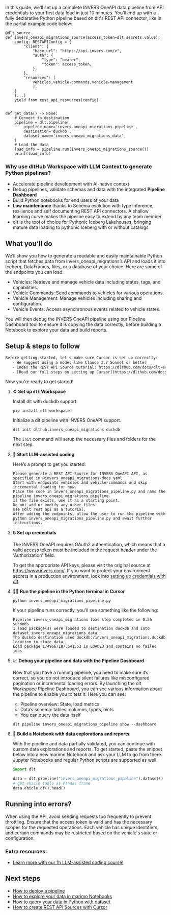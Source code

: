 In this guide, we'll set up a complete INVERS OneAPI data pipeline from API credentials to your first data load in just 10 minutes. You'll end up with a fully declarative Python pipeline based on dlt's REST API connector, like in the partial example code below:

```python-outcome
@dlt.source
def invers_oneapi_migrations_source(access_token=dlt.secrets.value):
    config: RESTAPIConfig = {
        "client": {
            "base_url": "https://api.invers.com/v",
            "auth": {
                "type": "bearer",
                "token": access_token,
            },
        },
        "resources": [
            vehicles,vehicle-commands,vehicle-management
            ],
    }
    [...]
    yield from rest_api_resources(config)


def get_data() -> None:
    # Connect to destination
    pipeline = dlt.pipeline(
        pipeline_name='invers_oneapi_migrations_pipeline',
        destination='duckdb',
        dataset_name='invers_oneapi_migrations_data', 
    )
    # Load the data
    load_info = pipeline.run(invers_oneapi_migrations_source())
    print(load_info) 
```

### Why use dltHub Workspace with LLM Context to generate Python pipelines?

- Accelerate pipeline development with AI-native context
- Debug pipelines, validate schemas and data with the integrated **Pipeline Dashboard**
- Build Python notebooks for end users of your data
- **Low maintenance** thanks to Schema evolution with type inference, resilience and self documenting REST API connectors. A shallow learning curve makes the pipeline easy to extend by any team member
- dlt is the tool of choice for Pythonic Iceberg Lakehouses, bringing mature data loading to pythonic Iceberg with or without catalogs

## What you’ll do

We’ll show you how to generate a readable and easily maintainable Python script that fetches data from invers_oneapi_migrations’s API and loads it into Iceberg, DataFrames, files, or a database of your choice. Here are some of the endpoints you can load:

- Vehicles: Retrieve and manage vehicle data including states, tags, and capabilities.
- Vehicle Commands: Send commands to vehicles for various operations.
- Vehicle Management: Manage vehicles including sharing and configuration.
- Vehicle Events: Access asynchronous events related to vehicle states.

You will then debug the INVERS OneAPI pipeline using our Pipeline Dashboard tool to ensure it is copying the data correctly, before building a Notebook to explore your data and build reports.

## Setup & steps to follow

```default
Before getting started, let's make sure Cursor is set up correctly:
   - We suggest using a model like Claude 3.7 Sonnet or better
   - Index the REST API Source tutorial: https://dlthub.com/docs/dlt-ecosystem/verified-sources/rest_api/ and add it to context as **@dlt rest api**
   - [Read our full steps on setting up Cursor](https://dlthub.com/docs/dlt-ecosystem/llm-tooling/cursor-restapi#23-configuring-cursor-with-documentation)
```

Now you're ready to get started!

1. ⚙️ **Set up `dlt` Workspace**
    
    Install dlt with duckdb support:
    ```shell
    pip install dlt[workspace]
    ```

    Initialize a dlt pipeline with INVERS OneAPI support.
    ```shell
    dlt init dlthub:invers_oneapi_migrations duckdb
    ```

    The `init` command will setup the necessary files and folders for the next step.
    
2. 🤠 **Start LLM-assisted coding**
    
    Here’s a prompt to get you started:
    
    ```prompt
    Please generate a REST API Source for INVERS OneAPI API, as specified in @invers_oneapi_migrations-docs.yaml 
    Start with endpoints vehicles and vehicle-commands and skip incremental loading for now. 
    Place the code in invers_oneapi_migrations_pipeline.py and name the pipeline invers_oneapi_migrations_pipeline. 
    If the file exists, use it as a starting point. 
    Do not add or modify any other files. 
    Use @dlt rest api as a tutorial. 
    After adding the endpoints, allow the user to run the pipeline with python invers_oneapi_migrations_pipeline.py and await further instructions.
    ```

    
3. 🔒 **Set up credentials** 
    
    The INVERS OneAPI requires OAuth2 authentication, which means that a valid access token must be included in the request header under the 'Authorization' field.
    
    To get the appropriate API keys, please visit the original source at https://www.invers.com/.
    If you want to protect your environment secrets in a production environment, look into [setting up credentials with dlt](https://dlthub.com/docs/walkthroughs/add_credentials).
    
4. 🏃‍♀️ **Run the pipeline in the Python terminal in Cursor**
    
    ```shell
    python invers_oneapi_migrations_pipeline.py
    ```
    
    If your pipeline runs correctly, you’ll see something like the following:
    
    ```shell
    Pipeline invers_oneapi_migrations load step completed in 0.26 seconds
    1 load package(s) were loaded to destination duckdb and into dataset invers_oneapi_migrations_data
    The duckdb destination used duckdb:/invers_oneapi_migrations.duckdb location to store data
    Load package 1749667187.541553 is LOADED and contains no failed jobs
    ```
    
5. 📈 **Debug your pipeline and data with the Pipeline Dashboard**

    Now that you have a running pipeline, you need to make sure it’s correct, so you do not introduce silent failures like misconfigured pagination or incremental loading errors. By launching the dlt Workspace Pipeline Dashboard, you can see various information about the pipeline to enable you to test it. Here you can see:
    - Pipeline overview: State, load metrics
    - Data’s schema: tables, columns, types, hints
    - You can query the data itself
    
    ```shell
    dlt pipeline invers_oneapi_migrations_pipeline show --dashboard
    ```
    
6. 🐍 **Build a Notebook with data explorations and reports**

    With the pipeline and data partially validated, you can continue with custom data explorations and reports. To get started, paste the snippet below into a new marimo Notebook and ask your LLM to go from there. Jupyter Notebooks and regular Python scripts are supported as well.

    
    ```python
    import dlt

   data = dlt.pipeline("invers_oneapi_migrations_pipeline").dataset()
   # get ehicle table as Pandas frame
   data.ehicle.df().head()
    ```

## Running into errors?

When using the API, avoid sending requests too frequently to prevent throttling. Ensure that the access token is valid and has the necessary scopes for the requested operations. Each vehicle has unique identifiers, and certain commands may be restricted based on the vehicle's state or configuration.

### Extra resources:

- [Learn more with our 1h LLM-assisted coding course!](https://www.youtube.com/watch?v=GGid70rnJuM)

## Next steps

- [How to deploy a pipeline](https://dlthub.com/docs/walkthroughs/deploy-a-pipeline)
- [How to explore your data in marimo Notebooks](https://dlthub.com/docs/general-usage/dataset-access/marimo)
- [How to query your data in Python with dataset](https://dlthub.com/docs/general-usage/dataset-access/dataset)
- [How to create REST API Sources with Cursor](https://dlthub.com/docs/dlt-ecosystem/llm-tooling/cursor-restapi)
